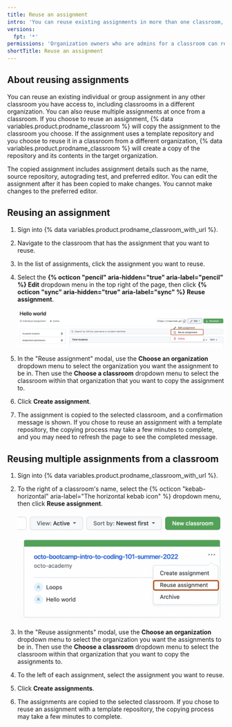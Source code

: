 ```yaml
---
title: Reuse an assignment
intro: 'You can reuse existing assignments in more than one classroom, including classrooms in a different organization.'
versions:
  fpt: '*'
permissions: 'Organization owners who are admins for a classroom can reuse assignments from a classroom. {% data reusables.classroom.classroom-admins-link %}'
shortTitle: Reuse an assignment
---
```


## About reusing assignments

You can reuse an existing individual or group assignment in any other classroom you have access to, including classrooms in a different organization. You can also reuse multiple assignments at once from a classroom. If you choose to reuse an assignment, {% data variables.product.prodname_classroom %} will copy the assignment to the classroom you choose. If the assignment uses a template repository and you choose to reuse it in a classroom from a different organization, {% data variables.product.prodname_classroom %} will create a copy of the repository and its contents in the target organization.

The copied assignment includes assignment details such as the name, source repository, autograding test, and preferred editor. You can edit the assignment after it has been copied to make changes. You cannot make changes to the preferred editor.

## Reusing an assignment

1. Sign into {% data variables.product.prodname_classroom_with_url %}.
1. Navigate to the classroom that has the assignment that you want to reuse.
1. In the list of assignments, click the assignment you want to reuse.
1. Select the **{% octicon "pencil" aria-hidden="true" aria-label="pencil" %} Edit** dropdown menu in the top right of the page, then click **{% octicon "sync" aria-hidden="true" aria-label="sync" %} Reuse assignment**.

   ![Screenshot of an assignment. The "Edit" dropdown is expanded and the "Reuse assignment" option is outlined in dark orange.](/assets/images/help/classroom/reuse-assignment-button.png)

1. In the "Reuse assignment" modal, use the **Choose an organization** dropdown menu to select the organization you want the assignment to be in. Then use the **Choose a classroom** dropdown menu to select the classroom within that organization that you want to copy the assignment to.
1. Click **Create assignment**.
1. The assignment is copied to the selected classroom, and a confirmation message is shown. If you chose to reuse an assignment with a template repository, the copying process may take a few minutes to complete, and you may need to refresh the page to see the completed message.

## Reusing multiple assignments from a classroom

1. Sign into {% data variables.product.prodname_classroom_with_url %}.
1. To the right of a classroom's name, select the {% octicon "kebab-horizontal" aria-label="The horizontal kebab icon" %} dropdown menu, then click **Reuse assignment**.

    ![Screenshot of the tile for a classroom. The "Reuse assignment" option in the dropdown menu is outlined in dark orange.](/assets/images/help/classroom/classroom-reuse-assignment-modal.png)

1. In the "Reuse assignments" modal, use the **Choose an organization** dropdown menu to select the organization you want the assignments to be in. Then use the **Choose a classroom** dropdown menu to select the classroom within that organization that you want to copy the assignments to.
1. To the left of each assignment, select the assignment you want to reuse.
1. Click **Create assignments**.
1. The assignments are copied to the selected classroom. If you chose to reuse an assignment with a template repository, the copying process may take a few minutes to complete.
